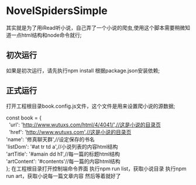 # NovelSpidersSimple
其实就是为了用iRead听小说，自己弄了一个小说的爬虫,使用这个脚本需要稍微知道一点html结构和node命令就行;

## 初次运行
如果是初次运行，请先执行npm install 根据package.json安装依赖;

## 正式运行

打开工程根目录book.config.js文件，这个文件是用来设置爬小说的源数据;

const book = {<br />
    'url': 'http://www.wutuxs.com/html/4/4041/',//这是小说的目录页<br />
    'href': 'http://www.wutuxs.com',//这是小说的目录页<br />
    'name': '修真聊天群',//设定保存的书名<br />
    'listDom': '#at tr td a',//小说列表的内容html结构<br />
    'artTitle': '#amain dd h1',//每一篇的标题html结构<br />
    'artContent': '#contents'//每一篇的内容html结构<br />
};
在工程根目录打开控制端命令界面
执行npm run list，获取小说目录
执行npm run art，获取小说每一篇文章内容
然后等着就好了
